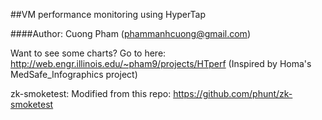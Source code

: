 ##VM performance monitoring using HyperTap

####Author: Cuong Pham (phammanhcuong@gmail.com)

Want to see some charts? Go to here: http://web.engr.illinois.edu/~pham9/projects/HTperf
(Inspired by Homa's MedSafe_Infographics project)

zk-smoketest: Modified from this repo: https://github.com/phunt/zk-smoketest
